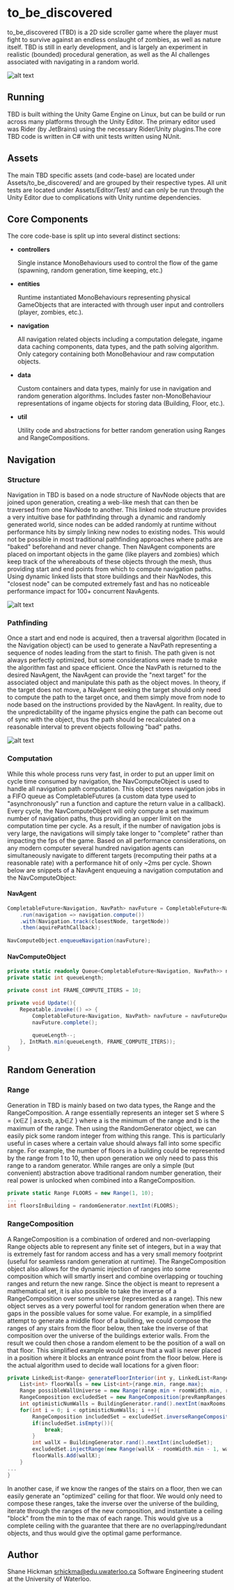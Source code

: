 to_be_discovered
========

to_be_discovered (TBD) is a 2D side scroller game where the player must fight to survive against an endless onslaught of zombies, as well as nature itself. TBD is still in early development, and is largely an experiment in realistic (bounded) procedural generation, as well as the AI challenges associated with navigating in a random world.

![alt text](img/main.png "Logo Title Text 1")


Running
-----

TBD is built withing the Unity Game Engine on Linux, but can be build or run across many platforms through the Unity Editor. The primary editor used was Rider (by JetBrains) using the necessary Rider/Unity plugins.The core TBD code is written in C# with unit tests written using NUnit.


Assets
-----

The main TBD specific assets (and code-base) are located under Assets/to_be_discovered/ and are grouped by their respective types. All unit tests are located under Assets/Editor/Test/ and can only be run through the Unity Editor due to complications with Unity runtime dependencies.


Core Components
-----

The core code-base is split up into several distinct sections:
* **controllers** 

	Single instance MonoBehaviours used to control the flow of the game (spawning, random generation, time keeping, etc.)

* **entities** 

	Runtime instantiated MonoBehaviours representing physical GameObjects that are interacted with through user input and controllers (player, zombies, etc.).

* **navigation** 

	All navigation related objects including a computation delegate, ingame data caching components, data types, and the path solving algorithm. Only category containing both MonoBehaviour and raw computation objects.

* **data** 

	Custom containers and data types, mainly for use in navigation and random generation algorithms. Includes faster non-MonoBehaviour representations of ingame objects for storing data (Building, Floor, etc.).

* **util** 

	Utility code and abstractions for better random generation using Ranges and RangeCompositions.


Navigation
-----

### Structure
Navigation in TBD is based on a node structure of NavNode objects that are joined upon generation, creating a web-like mesh that can then be traversed from one NavNode to another. This linked node structure provides a very intuitive base for pathfinding through a dynamic and randomly generated world, since nodes can be added randomly at runtime without performance hits by simply linking new nodes to existing nodes. This would not be possible in most traditional pathfinding approaches where paths are "baked" beforehand and never change. Then NavAgent components are placed on important objects in the game (like players and zombies) which keep track of the whereabouts of these objects through the mesh, thus providing start and end points from which to compute navigation paths. Using dynamic linked lists that store buildings and their NavNodes, this "closest node" can be computed extremely fast and has no noticeable performance impact for 100+ concurrent NavAgents.

![alt text](img/generation.png "Logo Title Text 1")

### Pathfinding
Once a start and end node is acquired, then a traversal algorithm (located in the Navigation object) can be used to generate a NavPath representing a sequence of nodes leading from the start to finish. The path given is not always perfectly optimized, but some considerations were made to make the algorithm fast and space efficient. Once the NavPath is returned to the desired NavAgent, the NavAgent can provide the "next target" for the associated object and manipulate this path as the object moves. In theory, if the target does not move, a NavAgent seeking the target should only need to compute the path to the target once, and them simply move from node to node based on the instructions provided by the NavAgent. In reality, due to the unpredictability of the ingame physics engine the path can become out of sync with the object, thus the path should be recalculated on a reasonable interval to prevent objects following "bad" paths.

![alt text](img/navigation.png "Logo Title Text 1")

### Computation
While this whole process runs very fast, in order to put an upper limit on cycle time consumed by navigation, the NavComputeObject is used to handle all navigation path computation. This object stores navigation jobs in a FIFO queue as CompletableFutures (a custom data type used to "asynchronously" run a function and capture the return value in a callback). Every cycle, the NavComputeObject will only compute a set maximum number of navigation paths, thus providing an upper limit on the computation time per cycle. As a result, if the number of navigation jobs is very large, the navigations will simply take longer to "complete" rather than impacting the fps of the game. Based on all performance considerations, on any modern computer several hundred navigation agents can simultaneously navigate to different targets (recomputing their paths at a reasonable rate) with a performance hit of only ~2ms per cycle. Shown below are snippets of a NavAgent enqueuing a navigation computation and the NavComputeObject:
#### NavAgent
```cs
CompletableFuture<Navigation, NavPath> navFuture = CompletableFuture<Navigation, NavPath>
	.run(navigation => navigation.compute())
	.with(Navigation.track(closestNode, targetNode))
	.then(aquirePathCallback);
			
NavComputeObject.enqueueNavigation(navFuture);
```
#### NavComputeObject
```cs
private static readonly Queue<CompletableFuture<Navigation, NavPath>> navFutureQueue = new Queue<CompletableFuture<Navigation, NavPath>>();
private static int queueLength;

private const int FRAME_COMPUTE_ITERS = 10;

private void Update(){
	Repeatable.invoke(() => {
		CompletableFuture<Navigation, NavPath> navFuture = navFutureQueue.Dequeue();
		navFuture.complete();
	
		queueLength--;
	}, IntMath.min(queueLength, FRAME_COMPUTE_ITERS));
}
```

Random Generation
-----

### Range
Generation in TBD is mainly based on two data types, the Range and the RangeComposition. A range essentially represents an integer set S where S = {x∈ℤ | a≤x≤b, a,b∈ℤ } where a is the minimum of the range and b is the maximum of the range. Then using the RandomGenerator object, we can easily pick some random integer from withing this range. This is particularly useful in cases where a certain value should always fall into some specific range. For example, the number of floors in a building could be represented by the range from 1 to 10, then upon generation we only need to pass this range to a random generator. While ranges are only a simple (but convenient) abstraction above traditional random number generation, their real power is unlocked when combined into a RangeComposition. 
```cs
private static Range FLOORS = new Range(1, 10);
...
int floorsInBuilding = randomGenerator.nextInt(FLOORS);
```

### RangeComposition
A RangeComposition is a combination of ordered and non-overlapping Range objects able to represent any finite set of integers, but in a way that is extremely fast for random access and has a very small memory footprint (useful for seamless random generation at runtime). The RangeComposition object also allows for the dynamic injection of ranges into some composition which will smartly insert and combine overlapping or touching ranges and return the new range. Since the object is meant to represent a mathematical set, it is also possible to take the inverse of a RangeComposition over some universe (represented as a range). This new object serves as a very powerful tool for random generation when there are gaps in the possible values for some value. For example, in a simplified attempt to generate a middle floor of a building, we could compose the ranges of any stairs from the floor below, then take the inverse of that composition over the universe of the buildings exterior walls. From the result we could then chose a random element to be the position of a wall on that floor. This simplified example would ensure that a wall is never placed in a position where it blocks an entrance point from the floor below. Here is the actual algorithm used to decide wall locations for a given floor:
```cs
private LinkedList<Range> generateFloorInterior(int y, LinkedList<Range> prevRampRanges){
	List<int> floorWalls = new List<int>{range.min, range.max};
	Range possibleWallUniverse = new Range(range.min + roomWidth.min, range.max - roomWidth.min);
	RangeComposition excludedSet = new RangeComposition(prevRampRanges);
	int optimisticNumWalls = BuildingGenerator.rand().nextInt(maxRooms, x => Mathf.Pow(x, 2f));
	for(int i = 0; i < optimisticNumWalls; i ++){
		RangeComposition includedSet = excludedSet.inverseRangeComposition(possibleWallUniverse);
		if(includedSet.isEmpty()){
			break;
		}
		int wallX = BuildingGenerator.rand().nextInt(includedSet);
		excludedSet.injectRange(new Range(wallX - roomWidth.min - 1, wallX + roomWidth.min + 1));
		floorWalls.Add(wallX);
	}
...
}
```
In another case, if we know the ranges of the stairs on a floor, then we can easily generate an "optimized" ceiling for that floor. We would only need to compose these ranges, take the inverse over the universe of the building, iterate through the ranges of the new composition, and instantiate a ceiling "block" from the min to the max of each range. This would give us a complete ceiling with the guarantee that there are no overlapping/redundant objects, and thus would give the optimal game performance.


Author
-----

Shane Hickman <srhickma@edu.uwaterloo.ca> Software Engineering student at the University of Waterloo.

